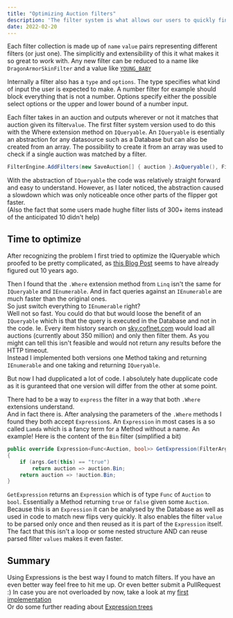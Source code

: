 ```yaml
---
title: "Optimizing Auction filters"
description: 'The filter system is what allows our users to quickly find what they are looking for.'
date: 2022-02-20
---
```


Each filter collection is made up of `name` `value` pairs representing different filters (or just one).
The simplicitly and extensibility of this it what makes it so great to work with.
Any new filter can be reduced to a name like `DragonArmorSkinFilter` and a value like [`YOUNG_BABY`](https://sky.coflnet.com/item/YOUNG_BABY)

Internally a filter also has a `type` and `options`.
The type specifies what kind of input the user is expected to make. A number filter for example should block everything that is not a number.
Options specify either the possible select options or the upper and lower bound of a number input.

Each filter takes in an auction and outputs wherever or not it matches that auction given its filter`value`.
The first filter system version used to do this with the Where extension method on `IQueryable`.
An `IQueryable` is esentially an abstraction for any datasource such as a Database but can also be created from an array.
The possibility to create it from an array was used to check if a single auction was matched by a filter.
```c#
FilterEngine.AddFilters(new SaveAuction[] { auction }.AsQueryable(), Filters).Any();
```
With the abstraction of `IQueryable` the code was relatively straight forward and easy to understand.
However, as I later noticed, the abstraction caused a slowdown which was only noticeable once other parts of the flipper got faster.  
(Also the fact that some users made hughe filter lists of 300+ items instead of the anticipated 10 didn't help)

## Time to optimize 
After recognizing the problem I first tried to optimize the IQueryable which proofed to be pretty complicated, 
as [this Blog Post](https://blog.ploeh.dk/2012/03/26/IQueryableTisTightCoupling/) seems to have already figured out 10 years ago.

Then I found that the `.Where` extension method from `Linq` isn't the same for `IQueryable` and `IEnumerable`.
And in fact queries against an `IEnumerable` are much faster than the original ones.  
So just switch everything to `IEnumerable` right?  
Well not so fast. You could do that but would loose the benefit of an `IQueryable` which is that the query is executed in the Database and not in the code.
Ie. Every item history search on [sky.coflnet.com](https://sky.coflnet.com) would load all auctions (currently about 350 million) and only then filter them.
As you might can tell this isn't feasible and would not return any results before the HTTP timeout.  
Instead I implemented both versions one Method taking and returning `IEnumerable` and one taking and returning `IQueryable`.

But now I had dupplicated a lot of code. 
I absolutely hate dupplicate code as it is guranteed that one version will differ from the other at some point.

There had to be a way to `express` the filter in a way that both `.Where` extensions understand.  
And in fact there is. After analysing the parameters of the `.Where` methods I found they both accept `Expression`s.
An `Expression` in most cases is a so called `Lamda` which is a fancy term for a Method without a name.
An example! Here is the content of the `Bin` filter (simplified a bit)
```c#
public override Expression<Func<Auction, bool>> GetExpression(FilterArgs args)
{
    if (args.Get(this) == "true")
        return auction => auction.Bin;
    return auction => !auction.Bin;
}
``` 
`GetExpression` returns an `Expression` which is of type `Func` of `Auction` to `bool`.
Essentially a Method returning `true` or `false` given some `Auction`. 
Because this is an `Expression` it can be analysed by the Database as well as used in code to match new flips very quickly. It also enables the filter `value` to be parsed only once and then reused as it is part of the `Expression` itself.
The fact that this isn't a loop or some nested structure AND can reuse parsed filter `values` makes it even faster.

## Summary
Using Expressions is the best way I found to match filters. If you have an even better way feel free to hit me up. Or even better submit a PullRequest :)
In case you are not overloaded by now, take a look at my [first implementation](https://github.com/Coflnet/SkyFilter/commit/02e1107be271831a1f189e30c989d19c71222733)  
Or do some further reading about [Expression trees](https://tyrrrz.me/blog/expression-trees)

